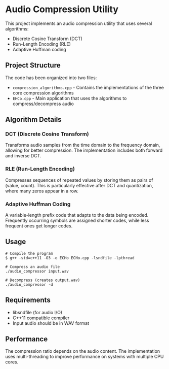 # Audio Compression Utility

This project implements an audio compression utility that uses several algorithms:
- Discrete Cosine Transform (DCT)
- Run-Length Encoding (RLE)
- Adaptive Huffman coding

## Project Structure

The code has been organized into two files:

- `compression_algorithms.cpp` - Contains the implementations of the three core compression algorithms
- `EHCo.cpp` - Main application that uses the algorithms to compress/decompress audio

## Algorithm Details

### DCT (Discrete Cosine Transform)
Transforms audio samples from the time domain to the frequency domain, allowing for 
better compression. The implementation includes both forward and inverse DCT.

### RLE (Run-Length Encoding)
Compresses sequences of repeated values by storing them as pairs of (value, count).
This is particularly effective after DCT and quantization, where many zeros appear in a row.

### Adaptive Huffman Coding
A variable-length prefix code that adapts to the data being encoded. Frequently occurring
symbols are assigned shorter codes, while less frequent ones get longer codes.

## Usage

```
# Compile the program
$ g++ -std=c++11 -O3 -o ECHo ECHo.cpp -lsndfile -lpthread

# Compress an audio file
./audio_compressor input.wav

# Decompress (creates output.wav)
./audio_compressor -d
```

## Requirements

- libsndfile (for audio I/O)
- C++11 compatible compiler
- Input audio should be in WAV format

## Performance

The compression ratio depends on the audio content. The implementation uses multi-threading
to improve performance on systems with multiple CPU cores. 
